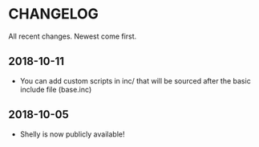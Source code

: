 # CHANGELOG

All recent changes. Newest come first.

## 2018-10-11
+ You can add custom scripts in inc/ that will be sourced after the basic include file (base.inc)

## 2018-10-05
+ Shelly is now publicly available!
